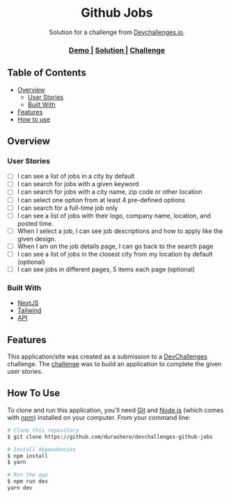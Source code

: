 <!-- Please update value of CHANGE_ME  -->

<h1 align="center">Github Jobs</h1>

<div align="center">
   Solution for a challenge from  <a href="http://devchallenges.io" target="_blank">Devchallenges.io</a>.
</div>

<div align="center">
  <h3>
    <a href="CHANGE_ME">
      Demo
    </a>
    <span> | </span>
    <a href="https://github.com/durashere/devchallenges-github-jobs">
      Solution
    </a>
    <span> | </span>
    <a href="https://devchallenges.io/challenges/TtUjDt19eIHxNQ4n5jps">
      Challenge
    </a>
  </h3>
</div>

<!-- TABLE OF CONTENTS -->

## Table of Contents

- [Overview](#overview)
  - [User Stories](#user-stories)
  - [Built With](#built-with)
- [Features](#features)
- [How to use](#how-to-use)

<!-- OVERVIEW -->

## Overview

<!-- In this devchallenge i learned how to actually create reusable component, storybook and tailwind -->

### User Stories

- [ ] I can see a list of jobs in a city by default
- [ ] I can search for jobs with a given keyword
- [ ] I can search for jobs with a city name, zip code or other location
- [ ] I can select one option from at least 4 pre-defined options
- [ ] I can search for a full-time job only
- [ ] I can see a list of jobs with their logo, company name, location, and posted time.
- [ ] When I select a job, I can see job descriptions and how to apply like the given design.
- [ ] When I am on the job details page, I can go back to the search page
- [ ] I can see a list of jobs in the closest city from my location by default (optional)
- [ ] I can see jobs in different pages, 5 items each page (optional)

### Built With

- [NextJS](https://nextjs.org/)
- [Tailwind](https://tailwindcss.com/)
- [API](https://jobs.github.com/api)
  <!-- - [Storybook](https://storybook.js.org/) -->

## Features

This application/site was created as a submission to a [DevChallenges](https://devchallenges.io/challenges) challenge. The [challenge](https://devchallenges.io/challenges/TtUjDt19eIHxNQ4n5jps) was to build an application to complete the given user stories.

## How To Use

To clone and run this application, you'll need [Git](https://git-scm.com) and [Node.js](https://nodejs.org/en/download/) (which comes with [npm](http://npmjs.com)) installed on your computer. From your command line:

```bash
# Clone this repository
$ git clone https://github.com/durashere/devchallenges-github-jobs

# Install dependencies
$ npm install
$ yarn

# Run the app
$ npm run dev
yarn dev
```
